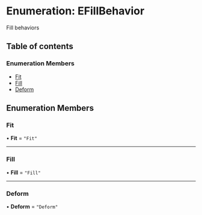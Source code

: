 # Enumeration: EFillBehavior

Fill behaviors

## Table of contents

### Enumeration Members

- [Fit](EFillBehavior.md#fit)
- [Fill](EFillBehavior.md#fill)
- [Deform](EFillBehavior.md#deform)

## Enumeration Members

### Fit

• **Fit** = ``"Fit"``

___

### Fill

• **Fill** = ``"Fill"``

___

### Deform

• **Deform** = ``"Deform"``
